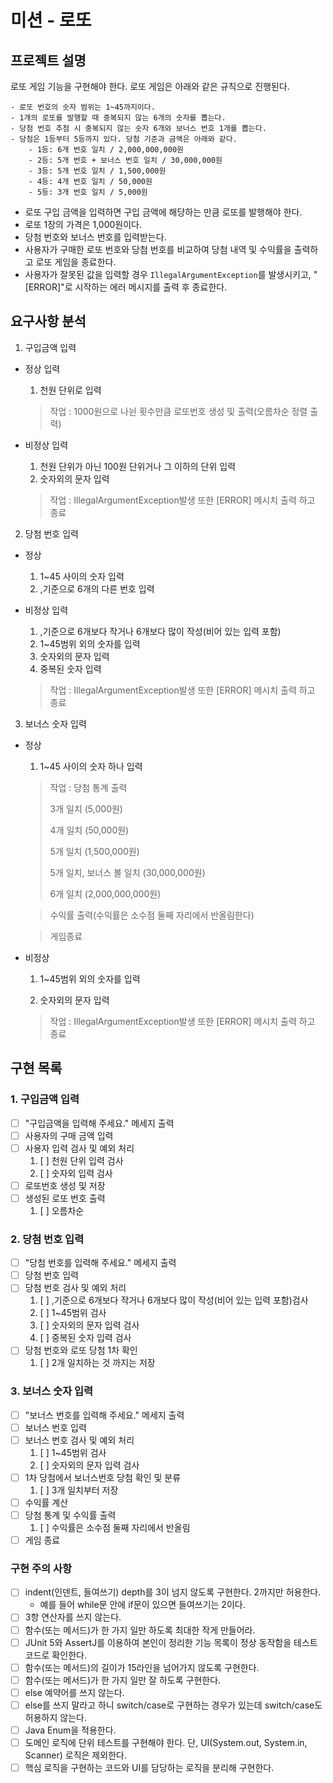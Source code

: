 미션 - 로또
============
프로젝트 설명
-------------
로또 게임 기능을 구현해야 한다. 로또 게임은 아래와 같은 규칙으로 진행된다.

```
- 로또 번호의 숫자 범위는 1~45까지이다.
- 1개의 로또를 발행할 때 중복되지 않는 6개의 숫자를 뽑는다.
- 당첨 번호 추첨 시 중복되지 않는 숫자 6개와 보너스 번호 1개를 뽑는다.
- 당첨은 1등부터 5등까지 있다. 당첨 기준과 금액은 아래와 같다.
    - 1등: 6개 번호 일치 / 2,000,000,000원
    - 2등: 5개 번호 + 보너스 번호 일치 / 30,000,000원
    - 3등: 5개 번호 일치 / 1,500,000원
    - 4등: 4개 번호 일치 / 50,000원
    - 5등: 3개 번호 일치 / 5,000원
```

- 로또 구입 금액을 입력하면 구입 금액에 해당하는 만큼 로또를 발행해야 한다.
- 로또 1장의 가격은 1,000원이다.
- 당첨 번호와 보너스 번호를 입력받는다.
- 사용자가 구매한 로또 번호와 당첨 번호를 비교하여 당첨 내역 및 수익률을 출력하고 로또 게임을 종료한다.
- 사용자가 잘못된 값을 입력할 경우 `IllegalArgumentException`를 발생시키고, "[ERROR]"로 시작하는 에러 메시지를 출력 후 종료한다.

요구사항 분석
------------ 
1. 구입금액 입력

+ 정상 입력

  1. 천원 단위로 입력

    > 작업 : 1000원으로 나뉜 횟수만큼 로또번호 생성 및 출력(오름차순 정렬 출력)

+ 비정상 입력

  1. 천원 단위가 아닌 100원 단위거나 그 이하의 단위 입력
  2. 숫자외의 문자 입력

  > 작업 : IllegalArgumentException발생 또한 [ERROR] 메시치 출력 하고 종료
  
2. 당첨 번호 입력

+ 정상
  1. 1~45 사이의 숫자 입력
  2. ,기준으로 6개의 다른 번호 입력

+ 비정상 입력
  1. ,기준으로 6개보다 작거나 6개보다 많이 작성(비어 있는 입력 포함)
  2. 1~45범위 외의 숫자를 입력
  3. 숫자외의 문자 입력
  4. 중복된 숫자 입력
  > 작업 : IllegalArgumentException발생 또한 [ERROR] 메시치 출력 하고 종료
  
3. 보너스 숫자 입력

+ 정상

  1. 1~45 사이의 숫자 하나 입력

  > 작업 : 당첨 통계 출력 
  > 
  > 3개 일치 (5,000원)
  > 
  > 4개 일치 (50,000원)
  > 
  > 5개 일치 (1,500,000원)
  > 
  > 5개 일치, 보너스 볼 일치 (30,000,000원)
  >
  > 6개 일치 (2,000,000,000원)
  
  > 수익률 출력(수익률은 소수점 둘째 자리에서 반올림한다)

  > 게임종료

+ 비정상

  1. 1~45범위 외의 숫자를 입력

  2. 숫자외의 문자 입력

  > 작업 : IllegalArgumentException발생 또한 [ERROR] 메시치 출력 하고 종료
  
구현 목록
------------ 
### 1. 구입금액 입력

   + [ ] "구입금액을 입력해 주세요." 메세지 출력
   + [ ] 사용자의 구매 금액 입력
   + [ ] 사용자 입력 검사 및 예외 처리
     1. [ ] 천원 단위 입력 검사
     2. [ ] 숫자외 입력 검사
   + [ ] 로또번호 생성 및 저장
   + [ ] 생성된 로또 번호 출력
     1. [ ] 오름차순

### 2. 당첨 번호 입력
  + [ ] "당첨 번호를 입력해 주세요." 메세지 출력
  + [ ] 당첨 번호 입력
  + [ ] 당첨 번호 검사 및 예외 처리
    1. [ ] ,기준으로 6개보다 작거나 6개보다 많이 작성(비어 있는 입력 포함)검사
    2. [ ] 1~45범위 검사
    3. [ ] 숫자외의 문자 입력 검사
    4. [ ] 중복된 숫자 입력 검사
  + [ ] 당첨 번호와 로또 당첨 1차 확인
    1. [ ] 2개 일치하는 것 까지는 저장

### 3. 보너스 숫자 입력
  + [ ] "보너스 번호를 입력해 주세요." 메세지 출력
  + [ ] 보너스 번호 입력
  + [ ] 보너스 번호 검사 및 예외 처리
    1. [ ] 1~45범위 검사
    2. [ ] 숫자외의 문자 입력 검사
  + [ ] 1차 당첨에서 보너스번호 당첨 확인 및 분류
    1. [ ] 3개 일치부터 저장
  + [ ] 수익률 계산
  + [ ] 당첨 통계 및 수익률 출력
    1. [ ] 수익률은 소수점 둘째 자리에서 반올림
  + [ ] 게임 종료

### 구현 주의 사항
+ [ ] indent(인덴트, 들여쓰기) depth를 3이 넘지 않도록 구현한다. 2까지만 허용한다.
  + 예를 들어 while문 안에 if문이 있으면 들여쓰기는 2이다.
+ [ ] 3항 연산자를 쓰지 않는다.
+ [ ] 함수(또는 메서드)가 한 가지 일만 하도록 최대한 작게 만들어라.
+ [ ] JUnit 5와 AssertJ를 이용하여 본인이 정리한 기능 목록이 정상 동작함을 테스트 코드로 확인한다.
+ [ ] 함수(또는 메서드)의 길이가 15라인을 넘어가지 않도록 구현한다.
+ [ ] 함수(또는 메서드)가 한 가지 일만 잘 하도록 구현한다.
+ [ ] else 예약어를 쓰지 않는다.
+ [ ] else를 쓰지 말라고 하니 switch/case로 구현하는 경우가 있는데 switch/case도 허용하지 않는다.
+ [ ] Java Enum을 적용한다.
+ [ ] 도메인 로직에 단위 테스트를 구현해야 한다. 단, UI(System.out, System.in, Scanner) 로직은 제외한다.
+ [ ] 핵심 로직을 구현하는 코드와 UI를 담당하는 로직을 분리해 구현한다.